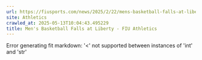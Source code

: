 ```yaml
---
url: https://fiusports.com/news/2025/2/22/mens-basketball-falls-at-liberty.aspx
site: Athletics
crawled_at: 2025-05-13T10:04:43.495229
title: Men's Basketball Falls at Liberty - FIU Athletics
---
```


Error generating fit markdown: '<' not supported between instances of 'int' and 'str'
